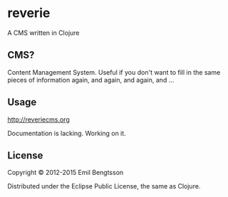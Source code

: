 # reverie

A CMS written in Clojure

## CMS?
Content Management System. Useful if you don't want to fill in the same pieces of information again, and again, and again, and ...

## Usage

http://reveriecms.org

Documentation is lacking. Working on it.

## License

Copyright © 2012-2015 Emil Bengtsson

Distributed under the Eclipse Public License, the same as Clojure.
